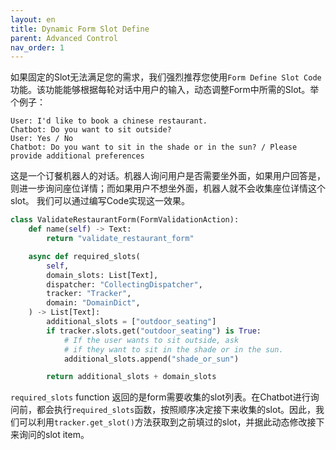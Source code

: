 ```yaml
---
layout: en
title: Dynamic Form Slot Define
parent: Advanced Control
nav_order: 1
---
```

<!-- 如果您想实现定义Form中Slot的多样性,我们强烈推荐您使用`Form Define Slot Code`该功能! -->
<!-- 该功能可以最大可能的定义您Form中那些Slot,比如:-->
<!-- 根据用户输入`age_slot_name`的值,是否等于18的数据来条件获取的相应Slot定义 -->
 
如果固定的Slot无法满足您的需求，我们强烈推荐您使用`Form Define Slot Code`功能。该功能能够根据每轮对话中用户的输入，动态调整Form中所需的Slot。举个例子：
```text
User: I'd like to book a chinese restaurant.
Chatbot: Do you want to sit outside?
User: Yes / No
Chatbot: Do you want to sit in the shade or in the sun? / Please provide additional preferences
```
这是一个订餐机器人的对话。机器人询问用户是否需要坐外面，如果用户回答是，则进一步询问座位详情；而如果用户不想坐外面，机器人就不会收集座位详情这个slot。
我们可以通过编写Code实现这一效果。

```python
class ValidateRestaurantForm(FormValidationAction):
    def name(self) -> Text:
        return "validate_restaurant_form"

    async def required_slots(
        self,
        domain_slots: List[Text],
        dispatcher: "CollectingDispatcher",
        tracker: "Tracker",
        domain: "DomainDict",
    ) -> List[Text]:
        additional_slots = ["outdoor_seating"]
        if tracker.slots.get("outdoor_seating") is True:
            # If the user wants to sit outside, ask
            # if they want to sit in the shade or in the sun.
            additional_slots.append("shade_or_sun")

        return additional_slots + domain_slots
```
`required_slots` function 返回的是form需要收集的slot列表。在Chatbot进行询问前，都会执行`required_slots`函数，按照顺序决定接下来收集的slot。因此，我们可以利用`tracker.get_slot()`方法获取到之前填过的slot，并据此动态修改接下来询问的slot item。
